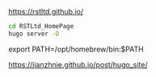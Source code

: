 https://rstltd.github.io/

```zsh
cd RSTLtd_HomePage
hugo server -D
```

export PATH=/opt/homebrew/bin:$PATH

https://jianzhnie.github.io/post/hugo_site/